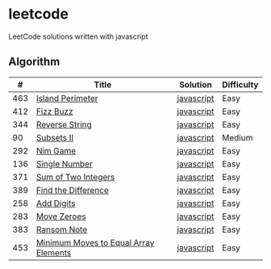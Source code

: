 # leetcode
LeetCode solutions written with javascript

## Algorithm

| # | Title | Solution | Difficulty |
|---| ----- | -------- | ---------- |
|463| [Island Perimeter](https://leetcode.com/problems/island-perimeter/) | [javascript](./algorithm/islandPerimeter.js) | Easy |
|412| [Fizz Buzz](https://leetcode.com/problems/fizz-buzz) | [javascript](./algorithm/fizzBuzz.js) | Easy |
|344| [Reverse String](https://leetcode.com/problems/reverse-string) | [javascript](./algorithm/reverseString.js) | Easy |
|90 | [Subsets II](https://leetcode.com/problems/subsets-ii/) | [javascript](./algorithm/subsetsWithDup.js) | Medium |
|292| [Nim Game](https://leetcode.com/problems/nim-game) | [javascript](./algorithm/canWinNim.js) | Easy |
|136| [Single Number](https://leetcode.com/problems/single-number/) | [javascript](./algorithm/singleNumber.js) | Easy |
|371| [Sum of Two Integers](https://leetcode.com/problems/sum-of-two-integers/) | [javascript](./algorithm/getSum.js) | Easy |
|389| [Find the Difference](https://leetcode.com/problems/find-the-difference/) | [javascript](./algorithm/findTheDifference.js) | Easy |
|258| [Add Digits](https://leetcode.com/problems/add-digits/) | [javascript](./algorithm/addDigits.js) | Easy |
|283| [Move Zeroes](https://leetcode.com/problems/move-zeroes/) | [javascript](./algorithm/moveZeroes.js) | Easy |
|383| [Ransom Note](https://leetcode.com/problems/ransom-note/) | [javascript](./algorithm/canConstruct.js) | Easy |
|453| [Minimum Moves to Equal Array Elements](https://leetcode.com/problems/minimum-moves-to-equal-array-elements/) | [javascript](./algorithm/minMoves.js) | Easy |